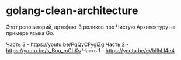 # golang-clean-architecture

Этот репозиторий, артефакт 3 роликов про Чистую Архитектуру на примере языка Go.

Часть 3 - https://youtu.be/PqQyCFygiZg
Часть 2 - https://youtu.be/s_Bou_mChKs
Часть 1 - https://youtu.be/eVhIlhLl4e4

